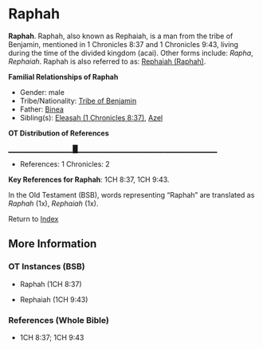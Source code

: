 # Raphah
**Raphah**. 
Raphah, also known as Rephaiah, is a man from the tribe of Benjamin, mentioned in 1 Chronicles 8:37 and 1 Chronicles 9:43, living during the time of the divided kingdom (acai). 
Other forms include: 
*Rapha*, *Rephaiah*. 
Raphah is also referred to as: 
[Rephaiah (Raphah)](Rephaiah.md). 




**Familial Relationships of Raphah**


* Gender: male
* Tribe/Nationality: [Tribe of Benjamin](../../../groups/md/acai/Benjamin.md)
* Father: [Binea](Binea.md)
* Sibling(s): [Eleasah (1 Chronicles 8:37)](Eleasah.2.md), [Azel](Azel.md)


**OT Distribution of References**

▁▁▁▁▁▁▁▁▁▁▁▁█▁▁▁▁▁▁▁▁▁▁▁▁▁▁▁▁▁▁▁▁▁▁▁▁▁▁
* References: 1 Chronicles: 2



**Key References for Raphah**: 
1CH 8:37, 1CH 9:43. 


In the Old Testament (BSB), words representing “Raphah” are translated as 
*Raphah* (1x), *Rephaiah* (1x). 




Return to [Index](00-Index.md)

## More Information

### OT Instances (BSB)

* Raphah (1CH 8:37)

* Rephaiah (1CH 9:43)



### References (Whole Bible)

* 1CH 8:37; 1CH 9:43



